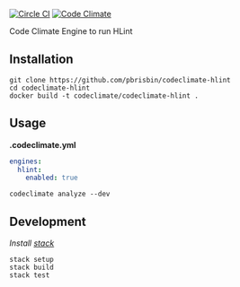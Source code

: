 [![Circle CI](https://circleci.com/gh/pbrisbin/codeclimate-hlint.svg?style=svg)](https://circleci.com/gh/pbrisbin/codeclimate-hlint) [![Code Climate](https://codeclimate.com/github/pbrisbin/codeclimate-hlint/badges/gpa.svg)](https://codeclimate.com/github/pbrisbin/codeclimate-hlint)

Code Climate Engine to run HLint

## Installation

```
git clone https://github.com/pbrisbin/codeclimate-hlint
cd codeclimate-hlint
docker build -t codeclimate/codeclimate-hlint .
```

## Usage

**.codeclimate.yml**

```yml
engines:
  hlint:
    enabled: true
```

```
codeclimate analyze --dev
```

## Development

*Install [stack][]*

[stack]: https://github.com/commercialhaskell/stack

```
stack setup
stack build
stack test
```
